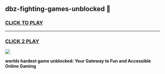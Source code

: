 
## dbz-fighting-games-unblocked 👋
<h3>
<a href="https://premium.freeplayer.one?title=dbz-fighting-games-unblocked&ref=14F">CLICK TO PLAY</a></h3>
<hr>

<h3>
<a href="https://premium.freeplayer.one?title=dbz-fighting-games-unblocked&ref=14F">CLICK 2 PLAY</a>
  
</h3>

<a href="https://premium.freeplayer.one?title=dbz-fighting-games-unblocked&ref=12F/"><img src="https://clearcache.store/games.png"></a>


**worlds hardest game unblocked: Your Gateway to Fun and Accessible Online Gaming**
